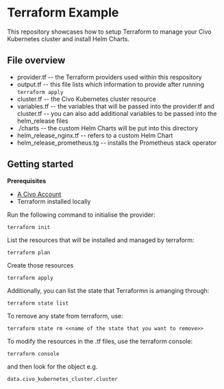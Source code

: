 # Terraform Example

This repository showcases how to setup Terraform to manage your Civo Kubernetes cluster and install Helm Charts.

## File overview
* provider.tf -- the Terraform providers used within this respository
* output.tf -- this file lists which information to provide after running `terraform apply`
* cluster.tf -- the Civo Kubernetes cluster resource
* variables.tf -- the variables that will be passed into the provider.tf and cluster.tf -- you can also add additional variables to be passed into the helm_release files
* ./charts -- the custom Helm Charts will be put into this directory
* helm_release_nginx.tf -- refers to a custom Helm Chart
* helm_release_prometheus.tg -- installs the Prometheus stack operator

## Getting started

**Prerequisites**
* [A Civo Account]()
* Terraform installed locally

Run the following command to initialise the provider:
```
terraform init
```

List the resources that will be installed and managed by terraform:
```
terraform plan
```

Create those resources
```
terraform apply
```

Additionally, you can list the state that Terraformn is amanging through:
```
terraform state list
```

To remove any state from terraform, use:
```
terraform state rm <<name of the state that you want to remove>>
```

To modify the resources in the .tf files, use the terraform console:
```
terraform console
```

and then look for the object e.g.
```
data.civo_kubernetes_cluster.cluster
```